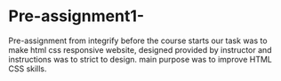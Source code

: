 # Pre-assignment1-
Pre-assignment from integrify before the course  starts
our task was to make html css responsive website, designed provided by instructor and instructions was to strict to design.
main purpose was to improve HTML CSS skills. 
